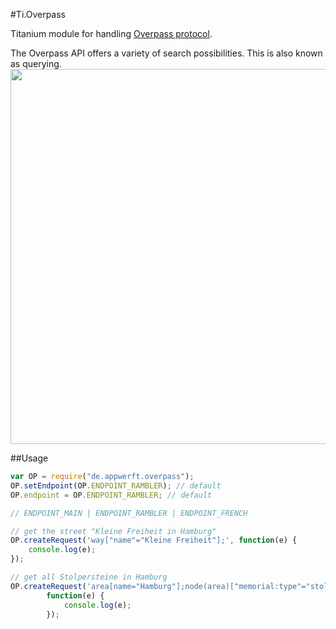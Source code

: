 #Ti.Overpass

Titanium module for handling [Overpass protocol](http://wiki.openstreetmap.org/wiki/Overpass_API/Overpass_API_by_Example).

The Overpass API offers a variety of search possibilities. This is also known as querying.
<img src="http://overpass-api.de/logo.png" width=600 />

##Usage
```javascript
var OP = require("de.appwerft.overpass");
OP.setEndpoint(OP.ENDPOINT_RAMBLER); // default
OP.endpoint = OP.ENDPOINT_RAMBLER; // default

// ENDPOINT_MAIN | ENDPOINT_RAMBLER | ENDPOINT_FRENCH

// get the street "Kleine Freiheit in Hamburg"
OP.createRequest('way["name"="Kleine Freiheit"];', function(e) {
	console.log(e);
});

// get all Stolpersteine in Hamburg
OP.createRequest('area[name="Hamburg"];node(area)["memorial:type"="stolperstein"];',
		function(e) {
			console.log(e);
		});
```